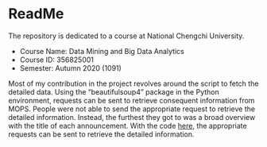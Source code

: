 # ReadMe
The repository is dedicated to a course at National Chengchi University.
* Course Name: Data Mining and Big Data Analytics
* Course ID: 356825001
* Semester: Autumn 2020 (1091)

Most of my contribution in the project revolves around the script to fetch the detailed data. Using the “beautifulsoup4” package in the Python environment, requests can be sent to retrieve consequent information from MOPS. People were not able to send the appropriate request to retrieve the detailed information. Instead, the furthest they got to was a broad overview with the title of each announcement. With the code [here](./advanced_crawler.ipynb), the appropriate requests can be sent to retrieve the detailed information.
